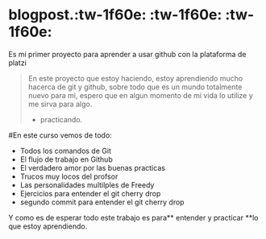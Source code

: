 # blogpost.:tw-1f60e: :tw-1f60e: :tw-1f60e:

Es mi primer proyecto para aprender a usar github con la plataforma de platzi
>En este proyecto que estoy haciendo, estoy aprendiendo mucho hacerca de git y github, sobre todo que es un mundo totalmente nuevo para mi, espero que en algun momento de mi vida lo utilize y me sirva para algo.
> - practicando.

#En este curso vemos de todo:
- Todos los comandos de Git
- El flujo de trabajo en Github
- El verdadero amor por las buenas practicas
- Trucos muy locos del profsor
- Las personalidades multilples de Freedy
- Ejercicios para entender el git cherry drop
- segundo commit para entender el git cherry drop
 
Y como es de esperar todo este trabajo es para** entender y practicar **lo que estoy aprendiendo.

